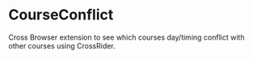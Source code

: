 CourseConflict
==============

Cross Browser extension to see which courses day/timing conflict with other courses using CrossRider.
